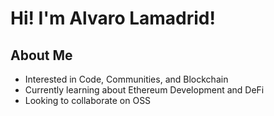 # Hi! I'm Alvaro Lamadrid!

## About Me

- Interested in Code, Communities, and Blockchain
- Currently learning about Ethereum Development and DeFi
- Looking to collaborate on OSS
